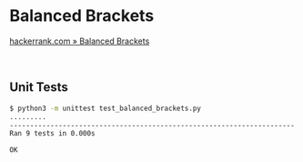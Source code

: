 # Balanced Brackets

[hackerrank.com » Balanced Brackets](https://www.hackerrank.com/challenges/balanced-brackets/problem?isFullScreen=true)

<br>

## Unit Tests

```bash
$ python3 -m unittest test_balanced_brackets.py
.........
----------------------------------------------------------------------
Ran 9 tests in 0.000s

OK
```